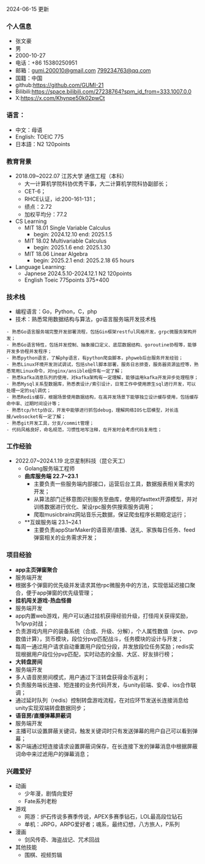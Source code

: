 2024-06-15 更新
### 个人信息
+ 张文豪 
+ 男
+ 2000-10-27
+ 电话：+86 15380250951
+ 邮箱：gumi.200010@gmail.com 799234763@qq.com
+ 国籍：中国
+ github:https://github.com/GUMI-21
+ Bilibili:https://space.bilibili.com/27238764?spm_id_from=333.1007.0.0
+ X:https://x.com/Khynpe50k02pwCt
### 语言：
+ 中文：母语
+ English: TOEIC 775
+ 日本語：N2  120points
### 教育背景
+ 2018.09~2022.07 江苏大学 通信工程（本科）
	+ 大一计算机学院科协优秀干事，大二计算机学院科协副部长；
	+ CET-6；
	+ RHCE认证，id:200-161-131；
	+ 绩点：2.72
	+ 加权平均分：77.2
+ CS Learning
	+ MIT 18.01  Single Variable Calculus
		+ begin: 2024.12.10  end: 2025.1.5
	+ MIT 18.02  Multivariable Calculus
		+ begin: 2025.1.6 end: 2025.1.30
	+ MIT 18.06 Linear Algebra
		+ begin: 2025.2.1 end: 2025.2.18  65 hours
+ Language Learning:
	+ Japnese 2024.5.10-2024.12.1 N2 120points
	+ English Toeic 775points 375+400
### 技术栈
+ 编程语言：Go，Python，C，php
+ 技术：熟悉常用数据结构与算法，go语言服务端开发技术栈
```shell
- 熟悉Go语言服务端完整开发部署流程，包括Gin框架restful风格开发，grpc微服务架构开发；
- 熟悉Go语言特性，包括并发控制、抽象接口定义、底层数据结构、goroutine协程等，能够开发多协程并发程序；
- 熟悉python语言，了解php语言，有python爬虫脚本，phpweb后台服务开发经验；
- 熟悉Linux环境开发测试调试，包括shell脚本部署，服务日志排查，服务器资源监控等，熟悉常用Linux命令，对nginx/ansible组件有一定了解；
- 熟悉kafka消息队列的使用，对kafka架构有一定理解，能够运用kafka开发异步处理程序；
- 熟悉Mysql关系型数据库，熟悉表设计/索引设计，日常工作中使用原生sql进行开发，可以处理一定的sql调优；
- 熟悉Redis缓存，根据场景使用数据结构，在高并发场景下能够独立设计缓存使用，包括缓存命中率、过期时间设计等；
- 熟悉tcp/http协议，开发中能够进行抓包debug，理解网络IOS七层模型，对长连接/websocket有一定了解；
- 熟悉git开发工具，分支/commit管理；
- 代码风格良好，命名规范，习惯性地写注释，在开发时会考虑代码复用性；
```

### 工作经验
+ 2022.07~2024.1.19 北京星制科技（昆仑天工）
	+ Golang服务端工程师
	+ **曲库服务端 22.7~23.1**
		+  主要负责一些服务端内部接口，运营后台工具，数据报表相关需求的开发；
		+  从算法部门迁移意图识别服务至曲库，使用的fasttext开源模型，并对训练数据进行优化、架设rpc服务供搜索服务调用；
		+  爬取musicbrainz网站音乐元数据，保证爬虫程序长期稳定运行；
	+ **互娱服务端 23.1~24.1
		- 主要负责appStarMaker的语音房/直播、送礼、家族每日任务、feed弹窗相关的业务需求开发；
### 项目经验
- **app主页弹窗聚合**
- 服务端开发
- 根据多个弹窗的优先级并发请求其他rpc微服务中的方法，实现低延迟接口聚合，便于app弹窗的优先级管理；
- **挂机闯关游戏-热血怪兽**
- 服务端开发
- app内置web游戏，用户可以通过挂机获得经验升级，打怪闯关获得奖励，1v1pvp对战；
- 负责游戏内用户的装备系统（合成、升级、分解），个人属性数值（pve、pvp数值计算），货币模块，段位分pvp匹配战斗，任务模块的设计与开发；
- 每周一通过用户请求自动重置用户段位分段，并发放段位任务奖励；redis实现根据用户段位分pvp匹配，实时动态的全服、大区、好友排行榜；
- **大转盘房间**
- 服务端开发
- 多人语音房房间模式，用户通过下注转盘获得金币返利；
- 负责服务端长连接、短连接的业务代码开发，与unity前端、安卓、ios合作联调；
- 通过延时队列（redis）控制转盘游戏流程，在对应环节发送长连接消息给unity实现双端转盘数据同步；
- **语音房/直播弹幕屏蔽词**
- 服务端开发
- 主播可以设置屏蔽关键词，触发关键词时只有发送弹幕的用户自己可以看到弹幕；
- 客户端通过短连接请求设置屏蔽词保存，在长连接下发的弹幕消息中根据屏蔽词命中来过滤用户的弹幕消息；
### 兴趣爱好
+ 动画
	+ 少年漫，剧情向爱好
	+ Fate系列老粉
+ 游戏
	+ 网游：炉石传说多赛季传说，APEX多赛季钻石，LOL最高段位钻石
	+ 单机：JRPG，ARPG爱好者；魂系，最终幻想，八方旅人，P系列
+ 漫画
	+ 剑风传奇、海盗战记、咒术回战
+ 其他技能
	+ 围棋、视频剪辑